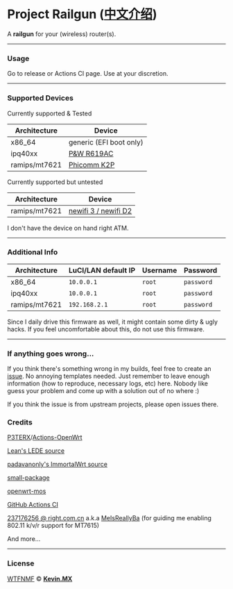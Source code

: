 # Project Railgun ([中文介绍](README_zh.md))

A **railgun** for your (wireless) router(s).

***

### Usage

Go to release or Actions CI page. Use at your discretion.

***

### Supported Devices

Currently supported & Tested

|Architecture|Device|
|-|-|
|x86_64|generic (EFI boot only)|
|ipq40xx|[P&W R619AC](https://openwrt.org/toh/p_w/r619ac)|
|ramips/mt7621|[Phicomm K2P](https://openwrt.org/toh/phicomm/k2p_ke2p)|

Currently supported but untested

|Architecture|Device|
|-|-|
|ramips/mt7621|[newifi 3 / newifi D2](https://openwrt.org/toh/lenovo/newifi_d2)|

I don't have the device on hand right ATM.

***

### Additional Info

|Architecture|LuCI/LAN default IP|Username|Password|
|-|-|-|-|
|x86_64|`10.0.0.1`|`root`|`password`|
|ipq40xx|`10.0.0.1`|`root`|`password`|
|ramips/mt7621|`192.168.2.1`|`root`|`password`|

Since I daily drive this firmware as well, it might contain some dirty & ugly hacks. If you feel uncomfortable about this, do not use this firmware.

***

### If anything goes wrong...

If you think there's something wrong in my builds, feel free to create an [issue](https://github.com/KevinMX/Railgun/issues/new/choose). No annoying templates needed. Just remember to leave enough information (how to reproduce, necessary logs, etc) here. Nobody like guess your problem and come up with a solution out of no where :)

If you think the issue is from upstream projects, please open issues there.

### Credits

[P3TERX](https://p3terx.com)/[Actions-OpenWrt](https://github.com/P3TERX/Actions-OpenWrt)

[Lean's LEDE source](https://github.com/coolsnowwolf/lede)

[padavanonly's ImmortalWrt source](https://github.com/padavanonly/immortalwrt)

[small-package](https://github.com/kenzok8/small-package)

[openwrt-mos](https://github.com/QiuSimons/openwrt-mos)

[GitHub Actions CI](https://github.com/features/actions)

[237176256 @ right.com.cn](https://www.right.com.cn/forum/space-uid-364126.html) a.k.a [MeIsReallyBa](https://github.com/MeIsReallyBa) (for guiding me enabling 802.11 k/v/r support for MT7615)

And more...

***

### License

[WTFNMF](https://github.com/adversary-org/wtfnmf) © [**Kevin.MX**](https://mary.kevinmx.top)
